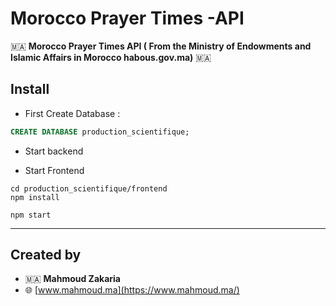 # Morocco Prayer Times -API

🇲🇦 **Morocco Prayer Times API ( From the Ministry of Endowments and Islamic Affairs in Morocco habous.gov.ma)** 🇲🇦
## Install

* First Create Database :

```sql
CREATE DATABASE production_scientifique;
```
* Start backend

* Start Frontend
```bash=
cd production_scientifique/frontend
npm install

npm start
```


---
## Created by

* 🇲🇦 **Mahmoud Zakaria** 
* 🌐 [www.mahmoud.ma](https://www.mahmoud.ma/)

